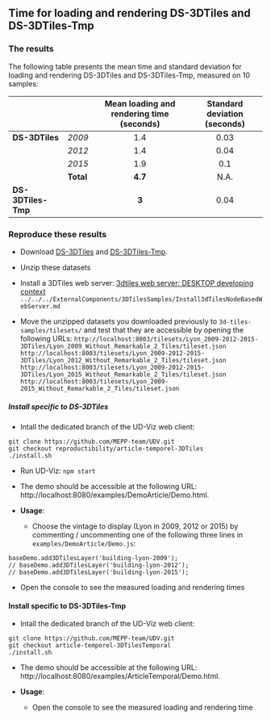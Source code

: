 ## Time for loading and rendering DS-3DTiles and DS-3DTiles-Tmp

### The results

The following table presents the mean time and standard deviation for loading
and rendering DS-3DTiles and DS-3DTiles-Tmp, measured on 10 samples:

|                    |           | **Mean loading and rendering time (seconds)** | **Standard deviation (seconds)**  |
|--------------------|-----------|:---------------------------------------------:|:---------------------------------:|
| **DS-3DTiles**     | *2009*    |                      1.4                      |                0.03               |
|                    | *2012*    |                      1.4                      |                0.04               |
|                    | *2015*    |                      1.9                      |                0.1                |
|                    | **Total** |                    **4.7**                    |                N.A.               |
| **DS-3DTiles-Tmp** |           |                     **3**                     |                0.04               |

### Reproduce these results

* Download [DS-3DTiles](../DatasetComparison/Readme.md#DS-3DTiles) and
[DS-3DTiles-Tmp](../DatasetComparison/Readme.md#DS-3DTiles-Tmp).

* Unzip these datasets

* Install a 3DTiles web server: [3dtiles web server: DESKTOP developing context]() `../../../ExternalComponents/3DTilesSamples/Install3dTilesNodeBasedWebServer.md`

* Move the unzipped datasets you downloaded previously to
`3d-tiles-samples/tilesets/` and test that they are accessible by opening
the following URLs:
`http://localhost:8003/tilesets/Lyon_2009-2012-2015-3DTiles/Lyon_2009_Without_Remarkable_2_Tiles/tileset.json`
`http://localhost:8003/tilesets/Lyon_2009-2012-2015-3DTiles/Lyon_2012_Without_Remarkable_2_Tiles/tileset.json`
`http://localhost:8003/tilesets/Lyon_2009-2012-2015-3DTiles/Lyon_2015_Without_Remarkable_2_Tiles/tileset.json`
`http://localhost:8003/tilesets/Lyon_2009-2015_Without_Remarkable_2_Tiles/tileset.json`

##### Install specific to DS-3DTiles

* Intall the dedicated branch of the UD-Viz web client:

````
git clone https://github.com/MEPP-team/UDV.git
git checkout reproductibility/article-temporel-3DTiles
./install.sh
````

* Run UD-Viz: `npm start`

* The demo should be accessible at the following URL: http://localhost:8080/examples/DemoArticle/Demo.html.

* **Usage**:
  * Choose the vintage to display (Lyon in 2009, 2012 or 2015) by commenting /
  uncommenting one of the following three lines in `examples/DemoArticle/Demo.js`:

```
baseDemo.add3DTilesLayer('building-lyon-2009');
// baseDemo.add3DTilesLayer('building-lyon-2012');
// baseDemo.add3DTilesLayer('building-lyon-2015');
```
  * Open the console to see the measured loading and rendering times

#### Install specific to DS-3DTiles-Tmp

* Intall the dedicated branch of the UD-Viz web client:

````
git clone https://github.com/MEPP-team/UDV.git
git checkout article-temporel-3DTilesTemporal
./install.sh
````

* The demo should be accessible at the following URL: http://localhost:8080/examples/ArticleTemporal/Demo.html.

* **Usage**:
  * Open the console to see the measured loading and rendering time
